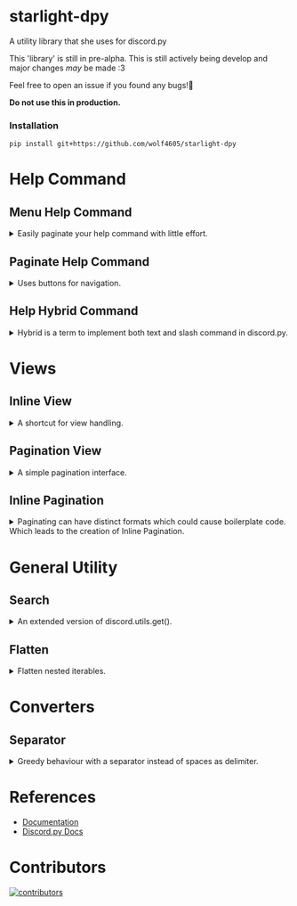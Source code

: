 # starlight-dpy
A utility library that she uses for discord.py

This 'library' is still in pre-alpha. This is still
actively being develop and major changes _may_ be made :3

Feel free to open an issue if you found any bugs!🌷

**Do not use this in production.**

### Installation
```
pip install git+https://github.com/wolf4605/starlight-dpy
```

# Help Command

## Menu Help Command
<details>
<summary>Easily paginate your help command with little effort.</summary>

```python
import starlight
import discord

from discord.ext import commands

bot = commands.Bot(
    command_prefix="??",
    help_command=starlight.MenuHelpCommand(
        per_page=10,
        accent_color=0xffcccb,
        error_color=discord.Color.red()
    ),
    intents=discord.Intents.all(),
    description="Demonstration bot"
)
```
**Output**

![default.png](docs/images/default_menu_help.png)

### Customizing
You can easily customize your help command by overriding `format_*` methods!

Format methods: 
- `format_command_brief(cmd: commands.Command)`
- `format_cog_page(view: HelpMenuCog, data: List[commands.Command])`
- `format_bot_page(view: HelpMenuBot, mapping: Dict[Optional[commands.Cog], List[commands.Command]])`
- `format_group_detail(view: HelpMenuGroup)`
- `format_command_detail(view: HelpMenuCommand)`
- `format_error_detail(view: HelpMenuError)`

**Note:`page` suffix meant the View inherits SimplePaginationView** 

**Example:**
```python
import starlight
import discord

from discord.ext import commands

class MyMenuHelpCommand(starlight.MenuHelpCommand):
    async def format_bot_page(self, view, mapping):
        return discord.Embed(
            title="Help",
            description="Choose a category to display your help command!",
            color=self.accent_color
        )


bot = commands.Bot(
    command_prefix="??",
    help_command=MyMenuHelpCommand(
            per_page=10,
            accent_color=0xffcccb,
            error_color=discord.Color.red(),
            pagination_buttons={
                "start_button": discord.ui.Button(emoji="⏪", row=1),
                "previous_button": discord.ui.Button(emoji="◀️", style=discord.ButtonStyle.blurple, row=1),
                "stop_button": discord.ui.Button(emoji="⏹️", style=discord.ButtonStyle.red, row=1),
                "next_button": discord.ui.Button(emoji="▶️", style=discord.ButtonStyle.blurple, row=1),
                "end_button": discord.ui.Button(emoji="⏩", row=1)
            }
    ),
    intents=discord.Intents.all(),
    description="Demonstration bot"
)
```
**Output**

![output.png](docs/images/customize_menu_help.png)
</details>

## Paginate Help Command
<details>
<summary>Uses buttons for navigation.</summary>

```python
import starlight
import discord

from discord.ext import commands

bot = commands.Bot(
    command_prefix="??",
    help_command=starlight.PaginateHelpCommand(),
    intents=discord.Intents.all()
)
```

**Output**

![output.png](docs/images/default_paginate_help.png)
</details>

## Help Hybrid Command
<details>
<summary>Hybrid is a term to implement both text and slash command in
discord.py. </summary>


### Injection
HelpCommand was explicitly only a text command. 
For existing HelpCommand implementation, you can
change it to a hybrid, you can use `starlight.convert_help_hybrid`.

```python
import starlight
from discord.ext import commands

my_help_command = commands.DefaultHelpCommand()
hybrid_help_command = starlight.convert_help_hybrid(my_help_command)
bot = commands.Bot(..., help_command=hybrid_help_command)
```
Once you sync your command. You can now use help command in slash command.

**Note:** `convert_help_hybrid` second argument is directly transfered to
the AppCommand parameters.


### Inherits
For new implementation of helpcommand, you can directly inherits
`starlight.HelpHybridCommand`. This will have several helpful feature
to integrate with app command. `with_app_command` should also be
set to True

```python
import starlight
from discord.ext import commands

class MyHelp(starlight.HelpHybridCommand):
    async def send_bot_help(self, mapping, /) -> None:
        no_command = len([c for cog in mapping.values() for c in cog])
        response = f'I have `{no_command:,}` commands!'
        await self.get_destination().send(response)

bot = commands.Bot(..., help_command=MyHelp(with_app_command=True))
```
Once you sync your command. You can now use help command in slash command.

**Output**

![output.png](docs/images/hybridhelp.png)

</details>

# Views

## Inline View
<details>
<summary>A shortcut for view handling.</summary>
Create inline view for distinct behaviours with `starlight.inline_view`.

```python
import starlight
import discord

@bot.command()
async def my_command(ctx):
    view = discord.ui.View()
    hi_button = discord.ui.Button(label="hi")
    view.add_item(hi_button)
    await ctx.send("hi", view=view)
    async for interaction, item in starlight.inline_view(view):
        if item is hi_button:
            response = "hi"
        else:
            response = "unknown"
        await interaction.response.send_message(response, ephemeral=True)
```
You can specify a `discord.ui.Item` to listen for a single item.
Effective when you're expecting only a single interaction.

```python
result = None
async for interaction, item in starlight.inline_view(view, item=hi_button):
    result = await view.get_my_result(interaction)
    view.stop()  # ensure only a single sequence

print("My Result:", result)
```
**Note:**
- Interaction callbacks are sequential due to async iterator.
- Always go for View subclasses whenever you can.
</details>

## Pagination View
<details>
<summary>A simple pagination interface.</summary>

This was designed to not rely on `discord.ext.menus` due to lack of support
for `Interaction`. Majority of code that was present in `discord.ext.menus`
was dedicated for Reaction which has made it not ideal to be inherited.

```python
import starlight
import discord

class MyPagination(starlight.SimplePaginationView):
    async def format_page(self, interaction, data):
        return discord.Embed(
            title=f"Simple display[{self.current_page + 1}/{self.max_pages}]",
            description="\n".join(data)
        )


@bot.command()
async def my_command(ctx):
    my_data = [["1", "2", "3"], ["4", "5", "6"], ["7", "8", "9"]]
    view = MyPagination(my_data, cache_page=True)
    await view.start(ctx)
```
**Note: You're required to chunk your data on your own. Tips:`discord.utils.as_chunks`**

*Supports `commands.Paginator` with `.from_paginator` classmethod.*

**Output**

![output.png](docs/images/pagination_view.png)

</details>

## Inline Pagination
<details>
<summary>Paginating can have distinct formats which could cause boilerplate code. Which leads to the 
creation of Inline Pagination.</summary>
It works
similarly with Inline View. With a slight change, 
`InlinePaginationItem` are yielded for you to respond it to have an
effect to the message through `.format()` method.

```python
import starlight
import discord

@bot.command()
async def my_command(ctx):
    my_data = [["1", "2", "3"], ["4", "5", "6"], ["7", "8", "9"]]
    view = starlight.SimplePaginationView(my_data, cache_page=True)
    async for item in starlight.inline_pagination(view, context=ctx):
        embed = discord.Embed(
            title=f"Simple display[{view.current_page + 1}/{view.max_pages}]",
            description="\n".join(item.data)
        )
        item.format(embed=embed)  # keyword arguments are passed to `Message.edit`
```

The output of this code is the equivalent of the Pagination View example.
</details>

# General Utility
## Search
<details>
<summary>An extended version of discord.utils.get().</summary>
However, it is a filter that returns
a sequence. This also supports for fuzzy matching as they are relatively
common to be used within a discord bot.

```python
from starlight import search, Contains
# Contains is alias of ContainsFilter class
items_with_my_value = search(items, my_attr=Contains('my_value'))

# Equivalent of
items_contains_value = [item for item in items if 'my_value' in item.my_attr]
```

</details>

## Flatten
<details>
<summary>Flatten nested iterables.</summary>

```python
from starlight import flatten

arr = [[1, 2], [3, [4, 5], 6], 7, [8]]
arr_flatten = flatten(arr)
print(arr_flatten)  # -> [1, 2, 3, 4, 5, 6, 7, 8]
```
</details>

# Converters
## Separator
<details>
<summary>Greedy behaviour with a separator instead of spaces as 
delimiter.</summary>
By default, this is set to ',' as the delimiter. It can be configured by
passing 'separator' keyword argument.

```python
from starlight import star_commands

@star_commands.command(bot=bot) # this is required for separators
async def my_command(ctx, colours: star_commands.Separator[discord.Color], *, the_rest: str):
    await ctx.send(f"{colours} | '{the_rest}'")
```

**Output**

![output.png](docs/images/separators_example.png)

</details>

# References
- [Documentation](https://starlight-dpy.readthedocs.io/en/latest/)
- [Discord.py Docs](https://discordpy.readthedocs.io/en/stable)


# Contributors
[![contributors](https://contrib.rocks/image?repo=InterStella0/starlight-dpy)](https://github.com/InterStella0/starlight-dpy/graphs/contributors)
